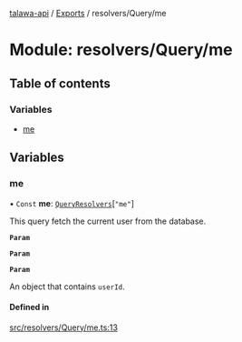 [talawa-api](../README.md) / [Exports](../modules.md) / resolvers/Query/me

# Module: resolvers/Query/me

## Table of contents

### Variables

- [me](resolvers_Query_me.md#me)

## Variables

### me

• `Const` **me**: [`QueryResolvers`](types_generatedGraphQLTypes.md#queryresolvers)[``"me"``]

This query fetch the current user from the database.

**`Param`**

**`Param`**

**`Param`**

An object that contains `userId`.

#### Defined in

[src/resolvers/Query/me.ts:13](https://github.com/PalisadoesFoundation/talawa-api/blob/362768f/src/resolvers/Query/me.ts#L13)
